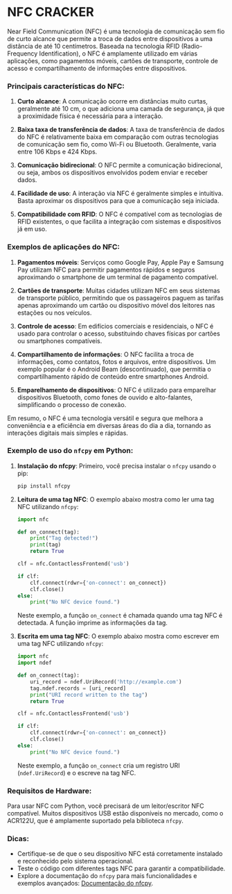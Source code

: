 # NFC CRACKER

Near Field Communication (NFC) é uma tecnologia de comunicação sem fio de curto alcance que permite a troca de dados entre dispositivos a uma distância de até 10 centímetros. Baseada na tecnologia RFID (Radio-Frequency Identification), o NFC é amplamente utilizado em várias aplicações, como pagamentos móveis, cartões de transporte, controle de acesso e compartilhamento de informações entre dispositivos.

### Principais características do NFC:

1. **Curto alcance**: A comunicação ocorre em distâncias muito curtas, geralmente até 10 cm, o que adiciona uma camada de segurança, já que a proximidade física é necessária para a interação.

2. **Baixa taxa de transferência de dados**: A taxa de transferência de dados do NFC é relativamente baixa em comparação com outras tecnologias de comunicação sem fio, como Wi-Fi ou Bluetooth. Geralmente, varia entre 106 Kbps e 424 Kbps.

3. **Comunicação bidirecional**: O NFC permite a comunicação bidirecional, ou seja, ambos os dispositivos envolvidos podem enviar e receber dados.

4. **Facilidade de uso**: A interação via NFC é geralmente simples e intuitiva. Basta aproximar os dispositivos para que a comunicação seja iniciada.

5. **Compatibilidade com RFID**: O NFC é compatível com as tecnologias de RFID existentes, o que facilita a integração com sistemas e dispositivos já em uso.

### Exemplos de aplicações do NFC:

1. **Pagamentos móveis**: Serviços como Google Pay, Apple Pay e Samsung Pay utilizam NFC para permitir pagamentos rápidos e seguros aproximando o smartphone de um terminal de pagamento compatível.

2. **Cartões de transporte**: Muitas cidades utilizam NFC em seus sistemas de transporte público, permitindo que os passageiros paguem as tarifas apenas aproximando um cartão ou dispositivo móvel dos leitores nas estações ou nos veículos.

3. **Controle de acesso**: Em edifícios comerciais e residenciais, o NFC é usado para controlar o acesso, substituindo chaves físicas por cartões ou smartphones compatíveis.

4. **Compartilhamento de informações**: O NFC facilita a troca de informações, como contatos, fotos e arquivos, entre dispositivos. Um exemplo popular é o Android Beam (descontinuado), que permitia o compartilhamento rápido de conteúdo entre smartphones Android.

5. **Emparelhamento de dispositivos**: O NFC é utilizado para emparelhar dispositivos Bluetooth, como fones de ouvido e alto-falantes, simplificando o processo de conexão.

Em resumo, o NFC é uma tecnologia versátil e segura que melhora a conveniência e a eficiência em diversas áreas do dia a dia, tornando as interações digitais mais simples e rápidas.

### Exemplo de uso do `nfcpy` em Python:

1. **Instalação do nfcpy**:
   Primeiro, você precisa instalar o `nfcpy` usando o pip:

   ```bash
   pip install nfcpy
   ```

2. **Leitura de uma tag NFC**:
   O exemplo abaixo mostra como ler uma tag NFC utilizando `nfcpy`:

   ```python
   import nfc

   def on_connect(tag):
       print("Tag detected!")
       print(tag)
       return True

   clf = nfc.ContactlessFrontend('usb')

   if clf:
       clf.connect(rdwr={'on-connect': on_connect})
       clf.close()
   else:
       print("No NFC device found.")
   ```

   Neste exemplo, a função `on_connect` é chamada quando uma tag NFC é detectada. A função imprime as informações da tag.

3. **Escrita em uma tag NFC**:
   O exemplo abaixo mostra como escrever em uma tag NFC utilizando `nfcpy`:

   ```python
   import nfc
   import ndef

   def on_connect(tag):
       uri_record = ndef.UriRecord('http://example.com')
       tag.ndef.records = [uri_record]
       print("URI record written to the tag")
       return True

   clf = nfc.ContactlessFrontend('usb')

   if clf:
       clf.connect(rdwr={'on-connect': on_connect})
       clf.close()
   else:
       print("No NFC device found.")
   ```

   Neste exemplo, a função `on_connect` cria um registro URI (`ndef.UriRecord`) e o escreve na tag NFC.

### Requisitos de Hardware:

Para usar NFC com Python, você precisará de um leitor/escritor NFC compatível. Muitos dispositivos USB estão disponíveis no mercado, como o ACR122U, que é amplamente suportado pela biblioteca `nfcpy`.

### Dicas:

- Certifique-se de que o seu dispositivo NFC está corretamente instalado e reconhecido pelo sistema operacional.
- Teste o código com diferentes tags NFC para garantir a compatibilidade.
- Explore a documentação do `nfcpy` para mais funcionalidades e exemplos avançados: [Documentação do nfcpy](https://nfcpy.readthedocs.io/).